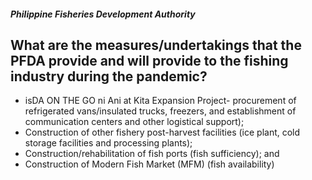 ##### Philippine Fisheries Development Authority

## What are the measures/undertakings that the PFDA provide and will provide to the fishing industry during the pandemic?


 - isDA ON THE GO ni Ani at Kita Expansion Project- procurement of refrigerated vans/insulated trucks, freezers, and establishment of communication centers and other logistical support);
 - Construction of other fishery post-harvest facilities (ice plant, cold storage facilities and processing plants);
 - Construction/rehabilitation of fish ports (fish sufficiency); and
 - Construction of Modern Fish Market (MFM) (fish availability)
